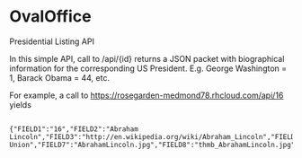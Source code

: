 # OvalOffice
Presidential Listing API


In this simple API, call to /api/{id} returns a JSON packet with biographical information for the corresponding US President. E.g. George Washington = 1, Barack Obama = 44, etc.

For example, a call to https://rosegarden-medmond78.rhcloud.com/api/16 yields

<pre><code>
{"FIELD1":"16","FIELD2":"Abraham Lincoln","FIELD3":"http://en.wikipedia.org/wiki/Abraham_Lincoln","FIELD4":"4/03/1861","FIELD5":"15/04/1865","FIELD6":"Republican/National Union","FIELD7":"AbrahamLincoln.jpg","FIELD8":"thmb_AbrahamLincoln.jpg","FIELD9":"Illinois"}</code></pre>
